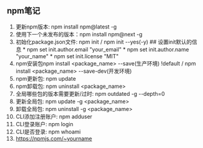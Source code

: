 ## npm笔记
1. 更新npm版本: npm install npm@latest -g
2. 使用下一个未发布的版本：npm install npm@next -g
3. 初始化package.json文件: npm init / npm init --yes(-y)
		## 设置init默认的信息
		* npm set init.author.email "your_email"
		* npm set init.author.name "your_name"
		* npm set init.license "MIT"
4. npm安装包npm install <package_name> --save(生产环境) !default / npm install <package_name> --save-dev(开发环境)		
5. npm更新包: npm update
6. npm卸载包: npm uninstall <package_name> 
7. 全局哪些包的版本需要更新/过时: npm outdated -g --depth=0
8. 更新全局包: npm update -g <package_name>
9. 卸载全局包: npm uninstall -g <package_name>
10. CLI添加注册账户: npm adduser
11. CLI登录账户: npm login
12. CLI是否登录: npm whoami
13. https://npmjs.com/~yourname 